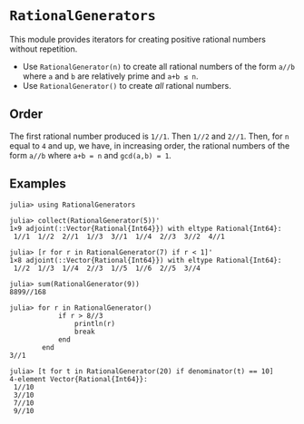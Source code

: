 # `RationalGenerators`

This module provides iterators for creating positive rational numbers 
without repetition.

* Use `RationalGenerator(n)` to create all rational numbers of the form `a//b` 
where `a` and `b` are relatively prime and `a+b ≤ n`. 
* Use `RationalGenerator()` to create *all* rational numbers. 


## Order

The first rational number produced is `1//1`. Then `1//2` and `2//1`. Then, for `n` equal to `4` and up, we have, in increasing order, 
the rational numbers of the form `a//b` where `a+b = n` and `gcd(a,b) = 1`. 

## Examples

```
julia> using RationalGenerators

julia> collect(RationalGenerator(5))'
1×9 adjoint(::Vector{Rational{Int64}}) with eltype Rational{Int64}:
 1//1  1//2  2//1  1//3  3//1  1//4  2//3  3//2  4//1

julia> [r for r in RationalGenerator(7) if r < 1]'
1×8 adjoint(::Vector{Rational{Int64}}) with eltype Rational{Int64}:
 1//2  1//3  1//4  2//3  1//5  1//6  2//5  3//4

julia> sum(RationalGenerator(9))
8899//168

julia> for r in RationalGenerator()
            if r > 8//3
                println(r)
                break
            end
        end
3//1

julia> [t for t in RationalGenerator(20) if denominator(t) == 10]
4-element Vector{Rational{Int64}}:
 1//10
 3//10
 7//10
 9//10
```